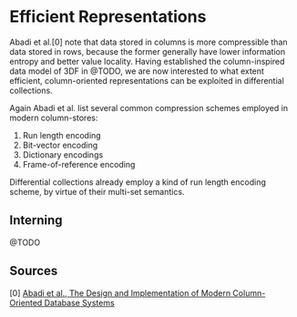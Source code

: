 # Efficient Representations

Abadi et al.[0] note that data stored in columns is more compressible
than data stored in rows, because the former generally have lower
information entropy and better value locality. Having established the
column-inspired data model of 3DF in @TODO, we are now interested to
what extent efficient, column-oriented representations can be
exploited in differential collections.

Again Abadi et al. list several common compression schemes employed in
modern column-stores:

1. Run length encoding
2. Bit-vector encoding
3. Dictionary encodings
4. Frame-of-reference encoding

Differential collections already employ a kind of run length encoding
scheme, by virtue of their multi-set semantics.

## Interning

@TODO

## Sources

[0] [Abadi et al., The Design and Implementation of Modern Column-Oriented Database Systems](../sources/abadi-column-stores.pdf)
